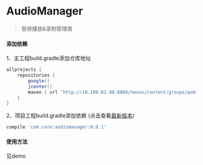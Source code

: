 # AudioManager
> 音频播放&录制管理类

#### 添加依赖

1、主工程build.gradle添加仓库地址
``` gradle
allprojects {
    repositories {
        google()
        jcenter()
        maven { url "http://10.100.62.98:8086/nexus/content/groups/public" }
    }
}
```

2、项目工程build.gradle添加依赖 (点击查看[最新版本](http://10.100.62.98:8086/nexus/#nexus-search;gav~com.core~audiomanager~~~))
``` gradle
compile 'com.core:audiomanager:0.0.1'
```

#### 使用方法

见demo